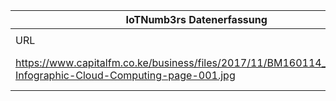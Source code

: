 |IoTNumb3rs Datenerfassung|||||||||||
| ---- | ---- | ---- | ---- | ---- | ---- | ---- | ---- | ---- | ---- | ---- |
||||||||||||
|URL|home_url|filename|device_class|device_count|market_class|market_volume|prognosis_year|publication_year|authorship_class|Dropbox folder|
|https://www.capitalfm.co.ke/business/files/2017/11/BM160114_Microsoft-Infographic-Cloud-Computing-page-001.jpg|https://www.capitalfm.co.ke/business/2017/11/infographic-future-of-cloud-and-iot/|file5_BM160114_Microsoft-Infographic-Cloud-Computing-page-001.jpg||||||||MariaMarg/20181111-1200|
